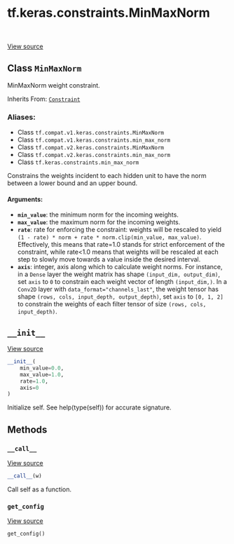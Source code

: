 <div itemscope itemtype="http://developers.google.com/ReferenceObject">
<meta itemprop="name" content="tf.keras.constraints.MinMaxNorm" />
<meta itemprop="path" content="Stable" />
<meta itemprop="property" content="__call__"/>
<meta itemprop="property" content="__init__"/>
<meta itemprop="property" content="get_config"/>
</div>

# tf.keras.constraints.MinMaxNorm

<!-- Insert buttons -->

<table class="tfo-notebook-buttons tfo-api" align="left">
</table>

<a target="_blank" href="/code/stable/tensorflow/python/keras/constraints.py">View source</a>



## Class `MinMaxNorm`

<!-- Start diff -->
MinMaxNorm weight constraint.

Inherits From: [`Constraint`](../../../tf/keras/constraints/Constraint.md)

### Aliases:

* Class `tf.compat.v1.keras.constraints.MinMaxNorm`
* Class `tf.compat.v1.keras.constraints.min_max_norm`
* Class `tf.compat.v2.keras.constraints.MinMaxNorm`
* Class `tf.compat.v2.keras.constraints.min_max_norm`
* Class `tf.keras.constraints.min_max_norm`


<!-- Placeholder for "Used in" -->

Constrains the weights incident to each hidden unit
to have the norm between a lower bound and an upper bound.

#### Arguments:


* <b>`min_value`</b>: the minimum norm for the incoming weights.
* <b>`max_value`</b>: the maximum norm for the incoming weights.
* <b>`rate`</b>: rate for enforcing the constraint: weights will be
    rescaled to yield
    `(1 - rate) * norm + rate * norm.clip(min_value, max_value)`.
    Effectively, this means that rate=1.0 stands for strict
    enforcement of the constraint, while rate<1.0 means that
    weights will be rescaled at each step to slowly move
    towards a value inside the desired interval.
* <b>`axis`</b>: integer, axis along which to calculate weight norms.
    For instance, in a `Dense` layer the weight matrix
    has shape `(input_dim, output_dim)`,
    set `axis` to `0` to constrain each weight vector
    of length `(input_dim,)`.
    In a `Conv2D` layer with `data_format="channels_last"`,
    the weight tensor has shape
    `(rows, cols, input_depth, output_depth)`,
    set `axis` to `[0, 1, 2]`
    to constrain the weights of each filter tensor of size
    `(rows, cols, input_depth)`.

<h2 id="__init__"><code>__init__</code></h2>

<a target="_blank" href="/code/stable/tensorflow/python/keras/constraints.py">View source</a>

``` python
__init__(
    min_value=0.0,
    max_value=1.0,
    rate=1.0,
    axis=0
)
```

Initialize self.  See help(type(self)) for accurate signature.




## Methods

<h3 id="__call__"><code>__call__</code></h3>

<a target="_blank" href="/code/stable/tensorflow/python/keras/constraints.py">View source</a>

``` python
__call__(w)
```

Call self as a function.


<h3 id="get_config"><code>get_config</code></h3>

<a target="_blank" href="/code/stable/tensorflow/python/keras/constraints.py">View source</a>

``` python
get_config()
```






